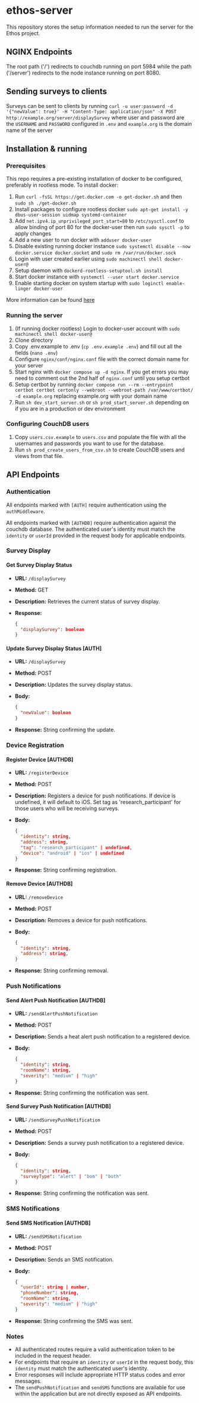 # ethos-server

This repository stores the setup information needed to run the server for the Ethos project.

## NGINX Endpoints

The root path ('/') redirects to couchdb running on port 5984 while the path ('/server') redirects to the node instance running on port 8080.

## Sending surveys to clients

Surveys can be sent to clients by running `curl -u user:password -d '{"newValue": true}' -H "Content-Type: application/json" -X POST http://example.org/server/displaySurvey` where user and password are the `USERNAME` and `PASSWORD` configured in `.env` and `example.org` is the domain name of the server

## Installation & running

### Prerequisites

This repo requires a pre-existing installation of docker to be configured, preferably in rootless mode. To install docker:

1. Run `curl -fsSL https://get.docker.com -o get-docker.sh` and then `sudo sh ./get-docker.sh`
2. Install packages to configure rootless docker `sudo apt-get install -y dbus-user-session uidmap systemd-container`
3. Add `net.ipv4.ip_unprivileged_port_start=80` to `/etc/sysctl.conf` to allow binding of port 80 for the docker-user then run `sudo sysctl -p` to apply changes
4. Add a new user to run docker with `adduser docker-user`
5. Disable existing running docker instance `sudo systemctl disable --now docker.service docker.socket` and `sudo rm /var/run/docker.sock`
6. Login with user created earlier using `sudo machinectl shell docker-user@`
7. Setup daemon with `dockerd-rootless-setuptool.sh install`
8. Start docker instance with `systemctl --user start docker.service`
9. Enable starting docker on system startup with `sudo loginctl enable-linger docker-user`

More information can be found [here](https://docs.docker.com/engine/security/rootless/)

### Running the server

1. (If running docker rootless) Login to docker-user account with `sudo machinectl shell docker-user@`
2. Clone directory
3. Copy .env.example to .env (`cp .env.example .env`) and fill out all the fields (`nano .env`)
4. Configure `nginx/conf/nginx.conf` file with the correct domain name for your server
5. Start nginx with `docker compose up -d nginx`. If you get errors you may need to comment out the 2nd half of `nginx.conf` until you setup certbot
6. Setup certbot by running `docker compose run --rm --entrypoint certbot certbot certonly --webroot --webroot-path /var/www/certbot/ -d example.org` replacing example.org with your domain name
7. Run `sh dev_start_server.sh` or `sh prod_start_server.sh` depending on if you are in a production or dev environment

### Configuring CouchDB users

1. Copy `users.csv.example` to `users.csv` and populate the file with all the usernames and passwords you want to use for the database.
2. Run `sh prod_create_users_from_csv.sh` to create CouchDB users and views from that file.

## API Endpoints

### Authentication

All endpoints marked with `[AUTH]` require authentication using the `authMiddleware`.

All endpoints marked with `[AUTHDB]` require authentication against the couchdb database. The authenticated user's identity must match the `identity` or `userId` provided in the request body for applicable endpoints.

### Survey Display

#### Get Survey Display Status

- **URL:** `/displaySurvey`
- **Method:** GET
- **Description:** Retrieves the current status of survey display.
- **Response:**

  ```json
  {
    "displaySurvey": boolean
  }
  ```

#### Update Survey Display Status [AUTH]

- **URL:** `/displaySurvey`
- **Method:** POST
- **Description:** Updates the survey display status.
- **Body:**

  ```json
  {
    "newValue": boolean
  }
  ```

- **Response:** String confirming the update.

### Device Registration

#### Register Device [AUTHDB]

- **URL:** `/registerDevice`
- **Method:** POST
- **Description:** Registers a device for push notifications. If device is undefined, it will default to iOS. Set tag as 'research_participant' for those users who will be receiving surveys.
- **Body:**

  ```json
  {
    "identity": string,
    "address": string,
    "tag": "research_participant" | undefined,
    "device": "android" | "ios" | undefined
  }
  ```

- **Response:** String confirming registration.

#### Remove Device [AUTHDB]

- **URL:** `/removeDevice`
- **Method:** POST
- **Description:** Removes a device for push notifications.
- **Body:**

  ```json
  {
    "identity": string,
    "address": string,
  }
  ```

- **Response:** String confirming removal.

### Push Notifications

#### Send Alert Push Notification [AUTHDB]

- **URL:** `/sendAlertPushNotification`
- **Method:** POST
- **Description:** Sends a heat alert push notification to a registered device.
- **Body:**

  ```json
  {
    "identity": string,
    "roomName": string,
    "severity": "medium" | "high"
  }
  ```

- **Response:** String confirming the notification was sent.

#### Send Survey Push Notification [AUTHDB]

- **URL:** `/sendSurveyPushNotification`
- **Method:** POST
- **Description:** Sends a survey push notification to a registered device.
- **Body:**

  ```json
  {
    "identity": string,
    "surveyType": "alert" | "bom" | "both"
  }
  ```

- **Response:** String confirming the notification was sent.

### SMS Notifications

#### Send SMS Notification [AUTHDB]

- **URL:** `/sendSMSNotification`
- **Method:** POST
- **Description:** Sends an SMS notification.
- **Body:**

  ```json
  {
    "userId": string | number,
    "phoneNumber": string,
    "roomName": string,
    "severity": "medium" | "high"
  }
  ```

- **Response:** String confirming the SMS was sent.

### Notes

- All authenticated routes require a valid authentication token to be included in the request header.
- For endpoints that require an `identity` or `userId` in the request body, this `identity` must match the authenticated user's identity.
- Error responses will include appropriate HTTP status codes and error messages.
- The `sendPushNotification` and `sendSMS` functions are available for use within the application but are not directly exposed as API endpoints.
